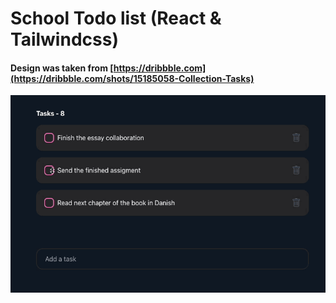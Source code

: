 # School Todo list (React & Tailwindcss)


#### Design was taken from [https://dribbble.com](https://dribbble.com/shots/15185058-Collection-Tasks)


![gif](todo_list.gif)
